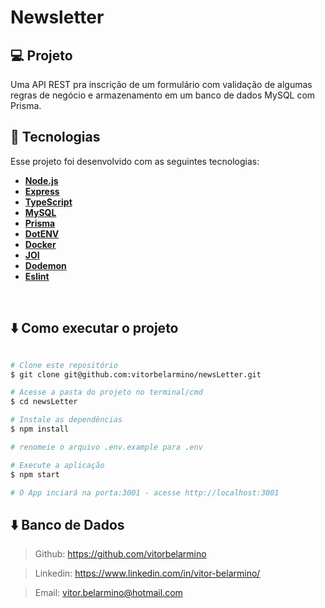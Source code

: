 # Newsletter

## 💻 Projeto
 Uma API REST pra inscrição de um formulário com validação de algumas regras de negócio e armazenamento em um banco de dados MySQL com Prisma.
</br>

## 🚀 Tecnologias

Esse projeto foi desenvolvido com as seguintes tecnologias:

-  **[Node.js](https://nodejs.org/en/)**
-  **[Express](https://expressjs.com/)**
-  **[TypeScript](https://www.typescriptlang.org/)**
-  **[MySQL](https://www.mysql.com/)**
-  **[Prisma](https://www.prisma.io/)**
-  **[DotENV](https://github.com/motdotla/dotenv)**
-  **[Docker](https://www.docker.com/)**
-  **[JOI](https://joi.dev/)**
-  **[Dodemon](https://nodemon.io/)**
-  **[Eslint](https://eslint.org/)**
</br>

## ⬇️ Como executar o projeto

```bash

# Clone este repositório
$ git clone git@github.com:vitorbelarmino/newsLetter.git

# Acesse a pasta do projeto no terminal/cmd
$ cd newsLetter

# Instale as dependências
$ npm install

# renomeie o arquivo .env.example para .env

# Execute a aplicação
$ npm start

# O App inciará na porta:3001 - acesse http://localhost:3001 
```

## ⬇️ Banco de Dados


> Github: https://github.com/vitorbelarmino

> Linkedin: https://www.linkedin.com/in/vitor-belarmino/

> Email: vitor.belarmino@hotmail.com
